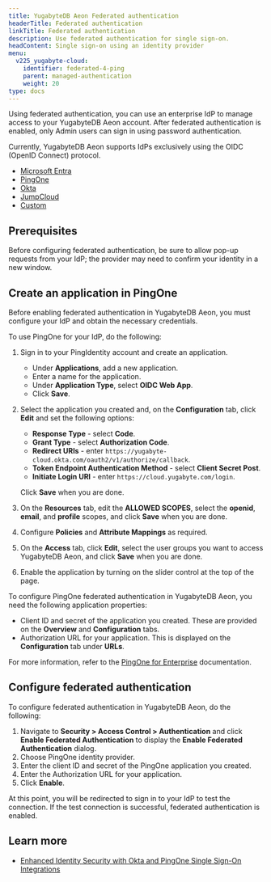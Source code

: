 ```yaml
---
title: YugabyteDB Aeon Federated authentication
headerTitle: Federated authentication
linkTitle: Federated authentication
description: Use federated authentication for single sign-on.
headContent: Single sign-on using an identity provider
menu:
  v225_yugabyte-cloud:
    identifier: federated-4-ping
    parent: managed-authentication
    weight: 20
type: docs
---
```


Using federated authentication, you can use an enterprise IdP to manage access to your YugabyteDB Aeon account. After federated authentication is enabled, only Admin users can sign in using password authentication.

Currently, YugabyteDB Aeon supports IdPs exclusively using the OIDC (OpenID Connect) protocol.

<ul class="nav nav-tabs-alt nav-tabs-yb">
  <li>
    <a href="../federated-entra/" class="nav-link">
      Microsoft Entra
    </a>
  </li>

  <li>
    <a href="../federated-ping/" class="nav-link active">
      PingOne
    </a>
  </li>

  <li>
    <a href="../federated-okta/" class="nav-link">
      Okta
    </a>
  </li>

  <li>
    <a href="../federated-jump/" class="nav-link">
      JumpCloud
    </a>
  </li>

  <li>
    <a href="../federated-custom/" class="nav-link">
      Custom
    </a>
  </li>

</ul>

## Prerequisites

Before configuring federated authentication, be sure to allow pop-up requests from your IdP; the provider may need to confirm your identity in a new window.

## Create an application in PingOne

Before enabling federated authentication in YugabyteDB Aeon, you must configure your IdP and obtain the necessary credentials.

To use PingOne for your IdP, do the following:

1. Sign in to your PingIdentity account and create an application.

    - Under **Applications**, add a new application.
    - Enter a name for the application.
    - Under **Application Type**, select **OIDC Web App**.
    - Click **Save**.

1. Select the application you created and, on the **Configuration** tab, click **Edit** and set the following options:

    - **Response Type** - select **Code**.
    - **Grant Type** - select **Authorization Code**.
    - **Redirect URIs** - enter `https://yugabyte-cloud.okta.com/oauth2/v1/authorize/callback`.
    - **Token Endpoint Authentication Method** - select **Client Secret Post**.
    - **Initiate Login URI** - enter `https://cloud.yugabyte.com/login`.

    Click **Save** when you are done.

1. On the **Resources** tab, edit the **ALLOWED SCOPES**, select the **openid**, **email**, and **profile** scopes, and click **Save** when you are done.

1. Configure **Policies** and **Attribute Mappings** as required.

1. On the **Access** tab, click **Edit**, select the user groups you want to access YugabyteDB Aeon, and click **Save** when you are done.

1. Enable the application by turning on the slider control at the top of the page.

To configure PingOne federated authentication in YugabyteDB Aeon, you need the following application properties:

- Client ID and secret of the application you created. These are provided on the **Overview** and **Configuration** tabs.
- Authorization URL for your application. This is displayed on the **Configuration** tab under **URLs**.

For more information, refer to the [PingOne for Enterprise](https://docs.pingidentity.com/r/en-us/pingoneforenterprise/p14e_landing) documentation.

## Configure federated authentication

To configure federated authentication in YugabyteDB Aeon, do the following:

1. Navigate to **Security > Access Control > Authentication** and click **Enable Federated Authentication** to display the **Enable Federated Authentication** dialog.
1. Choose PingOne identity provider.
1. Enter the client ID and secret of the PingOne application you created.
1. Enter the Authorization URL for your application.
1. Click **Enable**.

At this point, you will be redirected to sign in to your IdP to test the connection. If the test connection is successful, federated authentication is enabled.

## Learn more

- [Enhanced Identity Security with Okta and PingOne Single Sign-On Integrations](https://www.yugabyte.com/blog/single-sign-on-okta-pingone/)